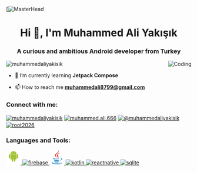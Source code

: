 [![MasterHead](https://1.bp.blogspot.com/-7A4WynwLsMw/XbBpCXG8fHI/AAAAAAAAMt4/uOa1bpLskYgrwGbllhSu2SDj_Mig8SXJQCLcBGAsYHQ/s1600/2000_600px.gif)

<h1 align="center">Hi 👋, I'm Muhammed Ali Yakışık</h1>
<h3 align="center">A curious and ambitious Android developer from Turkey</h3>
<img align="right" alt="Coding" width"400" src="https://media2.giphy.com/media/v1.Y2lkPTc5MGI3NjExbmM1dzF0cWR5anlhemxreG5scGxkNG9kb3B4Z3E4ejk5bmkzc3Z0cyZlcD12MV9pbnRlcm5hbF9naWZfYnlfaWQmY3Q9Zw/llarwdtFqG63IlqUR1/giphy.gif">

<p align="left"> <img src="https://komarev.com/ghpvc/?username=muhammedaliyakisik&label=Profile%20views&color=0e75b6&style=flat" alt="muhammedaliyakisik" /> </p>

- 🌱 I’m currently learning **Jetpack Compose**

- 📫 How to reach me **muhammedali8799@gmail.com**

<h3 align="left">Connect with me:</h3>
<p align="left">
<a href="https://linkedin.com/in/muhammedaliyakisik" target="blank"><img align="center" src="https://raw.githubusercontent.com/rahuldkjain/github-profile-readme-generator/master/src/images/icons/Social/linked-in-alt.svg" alt="muhammedaliyakisik" height="30" width="40" /></a>
<a href="https://instagram.com/muhammed.ali̇.666" target="blank"><img align="center" src="https://raw.githubusercontent.com/rahuldkjain/github-profile-readme-generator/master/src/images/icons/Social/instagram.svg" alt="muhammed.ali̇.666" height="30" width="40" /></a>
<a href="https://medium.com/@muhammedaliyakisik" target="blank"><img align="center" src="https://raw.githubusercontent.com/rahuldkjain/github-profile-readme-generator/master/src/images/icons/Social/medium.svg" alt="@muhammedaliyakisik" height="30" width="40" /></a>
<a href="https://www.youtube.com/c/root2026" target="blank"><img align="center" src="https://raw.githubusercontent.com/rahuldkjain/github-profile-readme-generator/master/src/images/icons/Social/youtube.svg" alt="root2026" height="30" width="40" /></a>
</p>

<h3 align="left">Languages and Tools:</h3>
<p align="left"> <a href="https://developer.android.com" target="_blank" rel="noreferrer"> <img src="https://raw.githubusercontent.com/devicons/devicon/master/icons/android/android-original-wordmark.svg" alt="android" width="40" height="40"/> </a> <a href="https://firebase.google.com/" target="_blank" rel="noreferrer"> <img src="https://www.vectorlogo.zone/logos/firebase/firebase-icon.svg" alt="firebase" width="40" height="40"/> </a> <a href="https://www.java.com" target="_blank" rel="noreferrer"> <img src="https://raw.githubusercontent.com/devicons/devicon/master/icons/java/java-original.svg" alt="java" width="40" height="40"/> </a> <a href="https://kotlinlang.org" target="_blank" rel="noreferrer"> <img src="https://www.vectorlogo.zone/logos/kotlinlang/kotlinlang-icon.svg" alt="kotlin" width="40" height="40"/> </a> <a href="https://reactnative.dev/" target="_blank" rel="noreferrer"> <img src="https://reactnative.dev/img/header_logo.svg" alt="reactnative" width="40" height="40"/> </a> <a href="https://www.sqlite.org/" target="_blank" rel="noreferrer"> <img src="https://www.vectorlogo.zone/logos/sqlite/sqlite-icon.svg" alt="sqlite" width="40" height="40"/> </a> </p>



